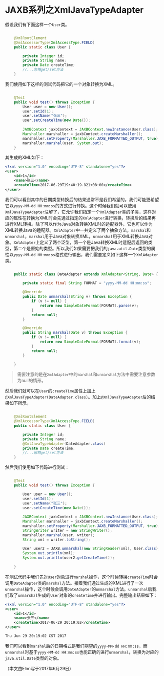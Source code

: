 # JAXB系列之XmlJavaTypeAdapter
假设我们有下面这样一个`User`类。
```java

	@XmlRootElement
	@XmlAccessorType(XmlAccessType.FIELD)
	public static class User {

		private Integer id;
		private String name;
		private Date createTime;
		//...忽略get/set方法
	}
```

我们使用如下这样的测试代码把它的一个对象转换为XML。
```java

	@Test
	public void test() throws Exception {
		User user = new User();
		user.setId(1);
		user.setName("张三");
		user.setCreateTime(new Date());
		
		JAXBContext jaxbContext = JAXBContext.newInstance(User.class);
		Marshaller marshaller = jaxbContext.createMarshaller();
		marshaller.setProperty(Marshaller.JAXB_FORMATTED_OUTPUT, true);//格式化XML
		marshaller.marshal(user, System.out);
	}
```

其生成的XML如下：
```xml
<?xml version="1.0" encoding="UTF-8" standalone="yes"?>
<user>
    <id>1</id>
    <name>张三</name>
    <createTime>2017-06-29T19:40:19.821+08:00</createTime>
</user>
```

我们可以看到其中的日期类型转换后的结果通常不是我们希望的，我们可能更希望它以`yyyy-MM-dd HH:mm:ss`的方式进行转换。这个时候我们就可以使用`XmlJavaTypeAdapter`注解了，它允许我们指定一个`XmlAdapter`类的子类，这样对应的属性在转换为XML时会先通过指定的`XmlAdapter`进行转换，转换后的结果再进行XML转换。除了可以作为Java对象转换XML时的适配器外，它也可以作为XML转换Java的适配器。`XmlAdapter`中一共定义了两个抽象方法，`marshal`和`unmarshal`。`marshal`用于Java对象转换XML，`unmarshal`用于XML转换Java对象。`XmlAdapter`上定义了两个泛型，第一个是Java转换XML时适配后返回的类型，第二个是原始的类型。所以我们如果需要把我们的`java.util.Date`类型的属性以`yyyy-MM-dd HH:mm:ss`格式进行输出，我们需要定义如下这样一个`XmlAdapter`类。
```java

	public static class DateAdapter extends XmlAdapter<String, Date> {

		private static final String FORMAT = "yyyy-MM-dd HH:mm:ss";
		
		@Override
		public Date unmarshal(String v) throws Exception {
			if (v != null) {
				return new SimpleDateFormat(FORMAT).parse(v);
			}
			return null;
		}

		@Override
		public String marshal(Date v) throws Exception {
			if (v != null) {
				return new SimpleDateFormat(FORMAT).format(v);
			}
			return null;
		}
		
	}
```
> 需要注意的是在`XmlAdapter`中的`marshal`和`unmarshal`方法中需要注意参数为null的情形。

然后我们就可以在`User`的`createTime`属性上加上`@XmlJavaTypeAdapter(DateAdapter.class)`。加上`@XmlJavaTypeAdapter`后的结果如下所示。
```java

	@XmlRootElement
	@XmlAccessorType(XmlAccessType.FIELD)
	public static class User {

		private Integer id;
		private String name;
		@XmlJavaTypeAdapter(DateAdapter.class)
		private Date createTime;
		//...省略get/set方法
	}
```

然后我们使用如下代码进行测试：
```java

	@Test
	public void test() throws Exception {

		User user = new User();
		user.setId(1);
		user.setName("张三");
		user.setCreateTime(new Date());
		
		JAXBContext jaxbContext = JAXBContext.newInstance(User.class);
		Marshaller marshaller = jaxbContext.createMarshaller();
		marshaller.setProperty(Marshaller.JAXB_FORMATTED_OUTPUT, true);//格式化XML
		StringWriter writer = new StringWriter();
		marshaller.marshal(user, writer);
		String xml = writer.toString();
		
		User user2 = JAXB.unmarshal(new StringReader(xml), User.class);
		System.out.println(xml);
		System.out.println(user2.getCreateTime());
		
	}
```
在测试代码中我们先对`User`对象进行`marshal`操作，这个时候转换`createTime`时会调用`DateAdapter`类的`marshal`方法。接着我们通过生成的XML进行了一次`unmarshal`操作，这个时候会调用`DateAdapter`的`unmarshal`方法。`unmarshal`后我们取了`unmarshal`生成的`User`对象的`createTime`并进行输出。完整输出结果如下：
```xml
<?xml version="1.0" encoding="UTF-8" standalone="yes"?>
<user>
    <id>1</id>
    <name>张三</name>
    <createTime>2017-06-29 20:19:02</createTime>
</user>

Thu Jun 29 20:19:02 CST 2017

```

我们可以看到`marshal`后的日期格式是我们期望的`yyyy-MM-dd HH:mm:ss`，而`unmarshal`时基于`yyyy-MM-dd HH:mm:ss`也能正确的进行`unmarshal`，转换为对应的`java.util.Date`类型的对象。  

（本文由Elim写于2017年6月29日）